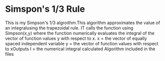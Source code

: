 # Simspon's 1/3 Rule
This is my Simpson's 1/3 algroithm.This algorithm approximates the value of an integralusing the trapezoidal rule. IT calls the function using Simpson(x,y) where the function numerically evaluates the integral of the vector of function values y with respect to x.
x = the vector of equally spaced independent variable
y = the vector of function values with respect to xOutputs
I = the numerical integral calculated
Algorithm included in the files
